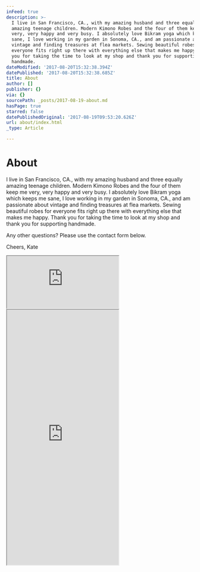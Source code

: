```yaml
---
inFeed: true
description: >-
  I live in San Francisco, CA., with my amazing husband and three equally
  amazing teenage children. Modern Kimono Robes and the four of them keep me
  very, very happy and very busy. I absolutely love Bikram yoga which keeps me
  sane, I love working in my garden in Sonoma, CA., and am passionate about
  vintage and finding treasures at flea markets. Sewing beautiful robes for
  everyone fits right up there with everything else that makes me happy. Thank
  you for taking the time to look at my shop and thank you for supporting
  handmade.
dateModified: '2017-08-20T15:32:38.394Z'
datePublished: '2017-08-20T15:32:38.685Z'
title: About
author: []
publisher: {}
via: {}
sourcePath: _posts/2017-08-19-about.md
hasPage: true
starred: false
datePublishedOriginal: '2017-08-19T09:53:20.626Z'
url: about/index.html
_type: Article

---
```

# About

I live in San Francisco, CA., with my amazing husband and three equally amazing teenage children. Modern Kimono Robes and the four of them keep me very, very happy and very busy. I absolutely love Bikram yoga which keeps me sane, I love working in my garden in Sonoma, CA., and am passionate about vintage and finding treasures at flea markets. Sewing beautiful robes for everyone fits right up there with everything else that makes me happy. Thank you for taking the time to look at my shop and thank you for supporting handmade.

Any other questions? Please use the contact form below.

Cheers, Kate

<iframe src="https://the-grid.github.io/ed-userhtml/?g=eJzNj8sKwjAQRX8luMnKpi66UeuvyCSdpkOTTEgC1b-3PigKIrpzOXe43HP25K3I5eywXfWOoWyFw77sRISuo2DXiewwh00dT7uV0Jw6TK2spRjw-mnlpp6PnEwrh1Ji3io1TVOlNYGuDHuV2RA4r0YoWMVg5WEPYkjYvxYo5AI2gb-VPM8z4TiS58A6UYdq7v3CuoSF4yf85jt6Mg45wY3yYaHgvUkPBjXz-CRy9_gPhQVvsbgAaPyxxA" height="140" style=""></iframe>

<iframe src="https://the-grid.github.io/ed-userhtml/?g=eJw1i8sKwjAQAH8lLOhNkxyqIN16EMHHRYk_oE3aBAwJm_Xx-UKDx5lh2jDQPToRLMKQKD4dl0V1IAr1CJ45l42U_7rsU5ygSHNoznS85Ysx-rrfneS2nsj0cvM3ahATPxJZRwgKxCdY9ghaqRkI78LoGWG1bvIXulbWvfsBJUsx2w" height="685" style=""></iframe>